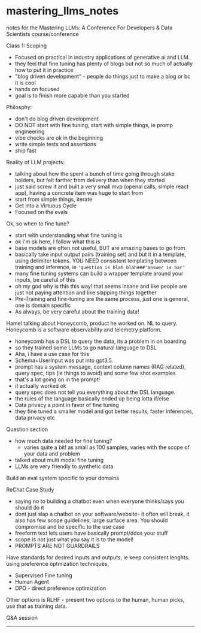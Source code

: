 # mastering_llms_notes
notes for the Mastering LLMs: A Conference For Developers &amp; Data Scientists course/conference 

Class 1: Scoping
- Focused on practical in industry applications of generative ai and LLM.
- they feel that fine tuning has plenty of blogs but not so much of actually how to put it in practice
- "blog driven development" - people do things just to make a blog or bc it is cool
- hands on focused
- goal is to finish more capable than you started

Philosphy:
- don't do blog driven development
- DO NOT start with fine tuning, start with simple things, ie promp engineering
- vibe checks are ok in the beginning
- write simple tests and assertions
- ship fast

Reality of LLM projects:
- talking about how the spent a bunch of time going through stake holders, but felt farther from delivery than when they started
- just said screw it and built a very small mvp (openai calls, simple react app), having a concrete item was huge to start from
- start from simple things, iterate
- Get into a Virtuous Cycle
- Focused on the evals

Ok, so when to fine tune?
- start with understanding what fine tuning is
- ok i'm ok here, I follow what this is
- base models are often not useful, BUT are amazing bases to go from
- basically take input output pairs (training set) and but it in a template, using delimiter tokens. YOU NEED consistent templating between training and inference, ie `'question is blah blah###'answer is bar'`
- many fine tuning systems can build a wrapper template around your inputs, be careful of this
- oh my god why is this this way! that seems insane and like people are just not paying attention and like slapping things together
- Pre-Training and fine-tuning are the same process, just one is general, one is domain specific
- As always, be very careful about the training data!

Hamel talking about Honeycomb, product he worked on. NL to query. Honeycomb is a software observability and telemetry platform.
- honeycomb has a DSL to query the data, its a problem in on boarding
- so they trained some LLMs to go natural language to DSL
- Aha, i have a use case for this
- Schema+UserInput was put into gpt3.5.
- prompt has a system message, context column names (RAG related), query spec, tips (ie things to avoid) and some few shot examples
- that's a lot going on in the prompt!
- it actually worked ok
- query spec does not tell you everything about the DSL language.
- the rules of the language basically ended up being lotta if/else
- Data privacy a point in favor of fine tuning
- they fine tuned a smaller model and got better results, faster inferences, data privacy etc

Question section
- how much data needed for fine tuning?
    - varies quite a bit! as small as 100 samples, varies with the scope of your data and problem
-   talked about multi modal fine tuning
-   LLMs are very friendly to synthetic data

Build an eval system specific to your domains

ReChat Case Study
- saying no to building a chatbot even when everyone thinks/says you should do it
- dont just slap a chatbot on your software/website- it often will break, it also has few scope guidelines, large surface area. You should compromise and be specific to the use case
- freeform text lets users have basically prompt/ddos your stuff
- scope is not just what you say it is to the model!
- PROMPTS ARE NOT GUARDRAILS

Have standards for desired inputs and outputs, ie keep consistent lenghts. 
using preference optmization techniques,
- Supervised Fine tuning
- Human Agent
- DPO - direct preference optimization

Other options is RLHF - present two options to the human, human picks, use that as training data. 

Q&A session

---





